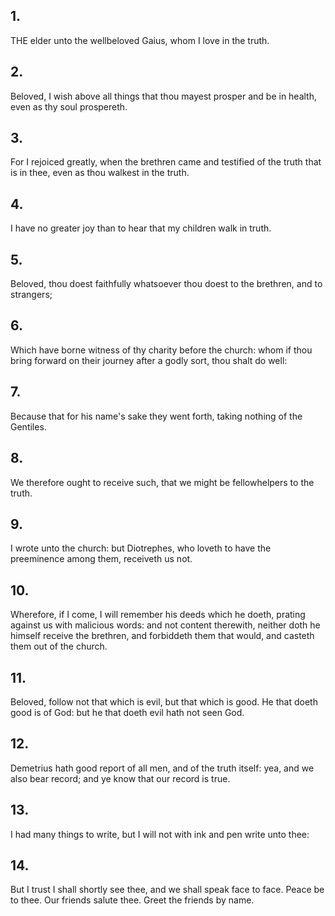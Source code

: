## 1.
THE elder unto the wellbeloved Gaius, whom I love in the truth.
## 2.
Beloved, I wish above all things that thou mayest prosper and be in health, even as thy soul prospereth.
## 3.
For I rejoiced greatly, when the brethren came and testified of the truth that is in thee, even as thou walkest in the truth.
## 4.
I have no greater joy than to hear that my children walk in truth.
## 5.
Beloved, thou doest faithfully whatsoever thou doest to the brethren, and to strangers;
## 6.
Which have borne witness of thy charity before the church: whom if thou bring forward on their journey after a godly sort, thou shalt do well:
## 7.
Because that for his name's sake they went forth, taking nothing of the Gentiles.
## 8.
We therefore ought to receive such, that we might be fellowhelpers to the truth.
## 9.
I wrote unto the church: but Diotrephes, who loveth to have the preeminence among them, receiveth us not.
## 10.
Wherefore, if I come, I will remember his deeds which he doeth, prating against us with malicious words: and not content therewith, neither doth he himself receive the brethren, and forbiddeth them that would, and casteth them out of the church.
## 11.
Beloved, follow not that which is evil, but that which is good. He that doeth good is of God: but he that doeth evil hath not seen God.
## 12.
Demetrius hath good report of all men, and of the truth itself: yea, and we also bear record; and ye know that our record is true.
## 13.
I had many things to write, but I will not with ink and pen write unto thee:
## 14.
But I trust I shall shortly see thee, and we shall speak face to face. Peace be to thee. Our friends salute thee. Greet the friends by name.
